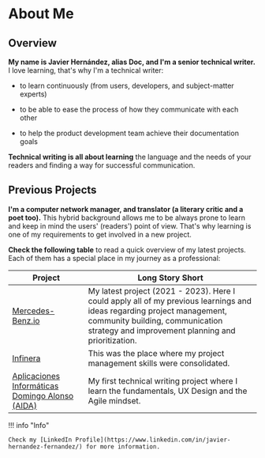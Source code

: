 # About Me       

## Overview

**My name is Javier Hernández, alias Doc, and I'm a senior technical writer.** I love learning, that's why I'm a technical writer:  

* to learn continuously (from users, developers, and subject-matter experts)  

* to be able to ease the process of how they communicate with each other  

* to help the product development team achieve their documentation goals

**Technical writing is all about learning** the language and the needs of your readers  and finding a way for successful communication.   

## Previous Projects  

**I'm a computer network manager, and translator (a literary critic and a poet too).** This hybrid background allows me to be always prone to learn and keep in mind the users' (readers') point of view. That's why learning is one of my requirements to get involved in a new project.  

**Check the following table** to read a quick overview of my latest projects. Each of them has a special place in my journey as a professional:  

|Project | Long Story Short |  
| ---------- | ----------------- |  
| [Mercedes-Benz.io](https://www.mercedes-benz.io/) | My latest project (2021 - 2023). Here I could apply all of my previous learnings and ideas regarding project management, community building, communication strategy and improvement planning and prioritization.  |  
| [Infinera](https://www.infinera.com/) | This was the place where my project management skills were consolidated.  |   
| [Aplicaciones Informáticas Domingo Alonso (AIDA)](https://www.domingoalonsogroup.com/en/branchs/aida) | My first technical writing project where I learn the fundamentals, UX Design and the Agile mindset. |   

!!! info "Info"  

    Check my [LinkedIn Profile](https://www.linkedin.com/in/javier-hernandez-fernandez/) for more information.  




